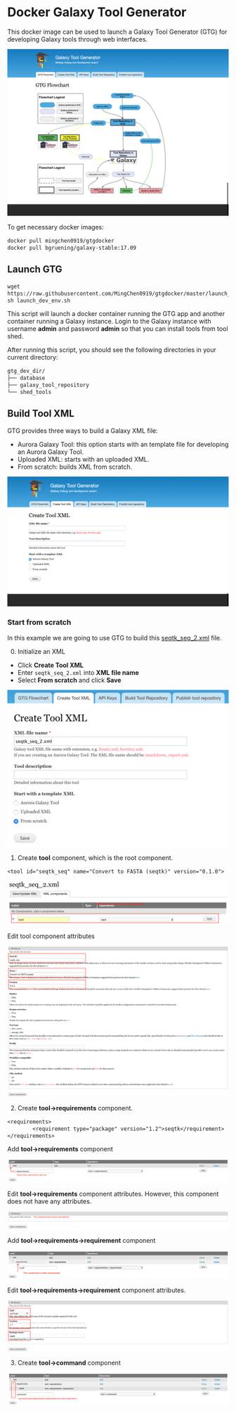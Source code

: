 # Docker Galaxy Tool Generator

This docker image can be used to launch a Galaxy Tool Generator (GTG) for developing Galaxy
tools through web interfaces.

![](images/gtg-home.png)
 
To get necessary docker images:

```
docker pull mingchen0919/gtgdocker
docker pull bgruening/galaxy-stable:17.09
```

## Launch GTG

```
wget https://raw.githubusercontent.com/MingChen0919/gtgdocker/master/launch_dev_env.sh
sh launch_dev_env.sh
```

This script will launch a docker container running the GTG app and another container running
a Galaxy instance. Login to the Galaxy instance with username **admin** and password **admin**
so that you can install tools from tool shed.

After running this script, you should see the following directories in your current directory:

```
gtg_dev_dir/
├── database
├── galaxy_tool_repository
└── shed_tools
```

## Build Tool XML

GTG provides three ways to build a Galaxy XML file:

* Aurora Galaxy Tool: this option starts with an template file for developing an Aurora Galaxy Tool.
* Uploaded XML: starts with an uploaded XML.
* From scratch: builds XML from scratch.

![](images/create-tool-xml.png)

### Start from scratch

In this example we are going to use GTG to build this [seqtk_seq_2.xml](https://raw.githubusercontent.com/MingChen0919/gtgdocker/master/seqtk_seq_2.xml) file.


0. Initialize an XML

* Click **Create Tool XML**
* Enter `seqtk_seq_2.xml` into **XML file name**
* Select **From scratch** and click **Save**

![](images/init_seqtk.png)


1. Create **tool** component, which is the root component.

```
<tool id="seqtk_seq" name="Convert to FASTA (seqtk)" version="0.1.0">
```

![](images/root_component.png)

Edit tool component attributes

![](images/tool_attributes.png)


2. Create **tool->requirements** component.

```
<requirements>
        <requirement type="package" version="1.2">seqtk</requirement>
</requirements>
```

Add **tool->requirements** component

![](images/tool_requirements.png)

Edit **tool->requirements** component attributes. However, this component does not have any attributes.

![](images/tool_requirements_attributes.png)

Add **tool->requirements->requirement** component

![](images/tool_requirements_seqtk.png)

Edit **tool->requirements->requirement** component attributes.

![](images/tool_requirements_seqtk_attributes.png)

3. Create **tool->command** component

![](images/tool_command.png)









